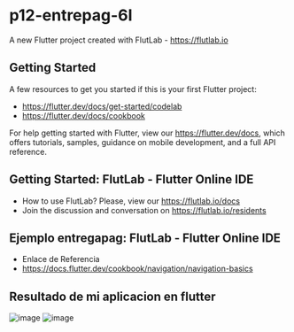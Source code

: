# p12-entrepag-6I

A new Flutter project created with FlutLab - https://flutlab.io

## Getting Started

A few resources to get you started if this is your first Flutter project:

- https://flutter.dev/docs/get-started/codelab
- https://flutter.dev/docs/cookbook

For help getting started with Flutter, view our
https://flutter.dev/docs, which offers tutorials,
samples, guidance on mobile development, and a full API reference.

## Getting Started: FlutLab - Flutter Online IDE

- How to use FlutLab? Please, view our https://flutlab.io/docs
- Join the discussion and conversation on https://flutlab.io/residents

## Ejemplo entregapag: FlutLab - Flutter Online IDE

- Enlace de Referencia
- https://docs.flutter.dev/cookbook/navigation/navigation-basics

## Resultado de mi aplicacion en flutter

![image](https://github.com/MorenoIA128/p12-entregapag6I/assets/143743685/aef86c7b-061a-4c84-9561-820f12ef177a)
![image](https://github.com/MorenoIA128/p12-entregapag6I/assets/143743685/157c911c-1c84-484e-b504-0563be82a455)


